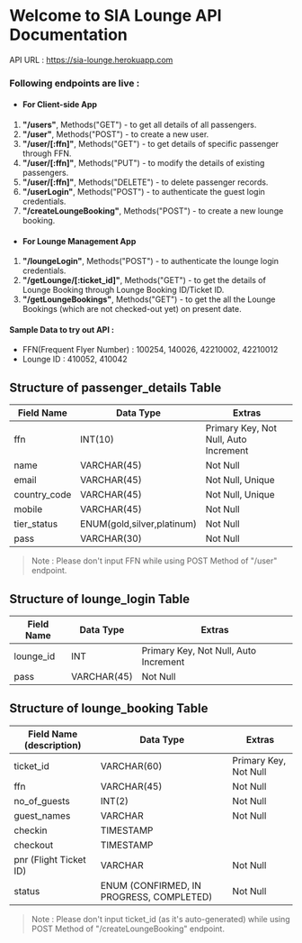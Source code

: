 # Welcome to SIA Lounge API Documentation

API URL : https://sia-lounge.herokuapp.com

### Following endpoints are live : 

* #### For Client-side App

1. **"/users"**, Methods("GET") - to get all details of all passengers.
2. **"/user"**, Methods("POST") -  to create a new user.
3. **"/user/[:ffn]"**, Methods("GET") - to get details of specific passenger through FFN.
4. **"/user/[:ffn]"**, Methods("PUT") - to modify the details of existing passengers.
5. **"/user/[:ffn]"**, Methods("DELETE") - to delete passenger records.
6. **"/userLogin"**, Methods("POST") - to authenticate the guest login credentials.
7. **"/createLoungeBooking"**, Methods("POST") - to create a new lounge booking.

* #### For Lounge Management App

1. **"/loungeLogin"**, Methods("POST") - to authenticate the lounge login credentials.
2. **"/getLounge/[:ticket_id]"**, Methods("GET") - to get the details of Lounge Booking through Lounge Booking ID/Ticket ID.
3. **"/getLoungeBookings"**, Methods("GET") - to get the all the Lounge Bookings (which are not checked-out yet) on present date. 


#### Sample Data to try out API : 

* FFN(Frequent Flyer Number) : 100254, 140026, 42210002, 42210012
* Lounge ID : 410052, 410042

## Structure of passenger_details Table

| Field Name   |  Data Type                          |  Extras                                |
| ------------ | -------------                       | -------------------------------------- |            
| ffn          |  INT(10)                            | Primary Key, Not Null, Auto Increment  |
| name         |  VARCHAR(45)                        | Not Null                               |
| email        |  VARCHAR(45)                        | Not Null, Unique                       |
| country_code |  VARCHAR(45)                        | Not Null, Unique                       |
| mobile       |  VARCHAR(45)                        | Not Null                               |
| tier_status  |  ENUM(gold,silver,platinum)         | Not Null                               |
| pass         |  VARCHAR(30)                        | Not Null                               |

> Note : Please don't input FFN while using POST Method of "/user" endpoint.  

## Structure of lounge_login Table

| Field Name   |  Data Type                      |  Extras                                |
| ------------ | -------------                   | -------------------------------------- |            
| lounge_id    |  INT                            | Primary Key, Not Null, Auto Increment  |
| pass         |  VARCHAR(45)                    | Not Null                               |

## Structure of lounge_booking Table

| Field Name (description)   |  Data Type                          |  Extras                                |
| ------------               | ------------------                  | -------------------------------------- |            
| ticket_id                  |  VARCHAR(60)                        | Primary Key, Not Null                  |
| ffn                        |  VARCHAR(45)                        | Not Null                               |
| no_of_guests               |  INT(2)                             | Not Null                               |
| guest_names                |  VARCHAR                            | Not Null                               |
| checkin                    |  TIMESTAMP                          |                                        |
| checkout                   |  TIMESTAMP                          |                                        |
| pnr (Flight Ticket ID)     |  VARCHAR                            | Not Null                               |
| status                     | ENUM (CONFIRMED, IN PROGRESS, COMPLETED) | Not Null                          |


> Note : Please don't input ticket_id (as it's auto-generated) while using POST Method of "/createLoungeBooking" endpoint.  



